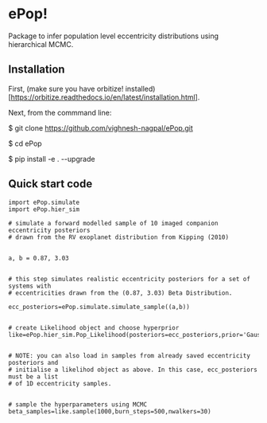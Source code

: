 # ePop!

Package to infer population level eccentricity distributions using hierarchical MCMC. 

## Installation

First, (make sure you have orbitize! installed) [https://orbitize.readthedocs.io/en/latest/installation.html].

Next, from the commmand line:

$ git clone https://github.com/vighnesh-nagpal/ePop.git

$ cd ePop

$ pip install -e . --upgrade

## Quick start code

```
import ePop.simulate
import ePop.hier_sim

# simulate a forward modelled sample of 10 imaged companion eccentricity posteriors 
# drawn from the RV exoplanet distribution from Kipping (2010)


a, b = 0.87, 3.03


# this step simulates realistic eccentricity posteriors for a set of systems with 
# eccentricities drawn from the (0.87, 3.03) Beta Distribution. 

ecc_posteriors=ePop.simulate.simulate_sample((a,b))


# create Likelihood object and choose hyperprior
like=ePop.hier_sim.Pop_Likelihood(posteriors=ecc_posteriors,prior='Gaussian')


# NOTE: you can also load in samples from already saved eccentricity posteriors and
# initialise a likelihod object as above. In this case, ecc_posteriors must be a list
# of 1D eccentricity samples. 


# sample the hyperparameters using MCMC
beta_samples=like.sample(1000,burn_steps=500,nwalkers=30)


```

